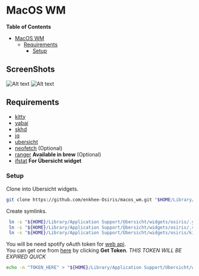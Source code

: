 # MacOS WM

<!-- markdown-toc start - Don't edit this section. Run M-x markdown-toc-refresh-toc -->

**Table of Contents**

- [MacOS WM](#macos-wm)
  - [Requirements](#requirements)
    - [Setup](#setup)

<!-- markdown-toc end -->

## ScreenShots

![Alt text](/screenshots/sc_1.png?raw=true "ScreenShot 1")
![Alt text](/screenshots/sc_2.png?raw=true "ScreenShot 2")

## Requirements

- [kitty](https://sw.kovidgoyal.net/kitty/#quickstart)
- [yabai](https://github.com/koekeishiya/yabai#install)
- [skhd](https://github.com/koekeishiya/skhd#install)
- [jq](https://stedolan.github.io/jq/download/)
- [ubersicht](https://github.com/felixhageloh/uebersicht)
- [neofetch](https://github.com/dylanaraps/neofetch/wiki/Installation#macos-homebrew) (Optional)
- [ranger](https://github.com/ranger/ranger) **Available in brew** (Optional)
- [ifstat](http://macappstore.org/ifstat/) **For Übersicht widget**

### Setup

Clone into Ubersicht widgets.

```sh
git clone https://github.com/enkhee-Osiris/macos_wm.git "$HOME/Library/Application Support/Übersicht/widgets/osiris"
```

Create symlinks.

```sh
 ln -s "${HOME}/Library/Application Support/Übersicht/widgets/osiris/.yabairc" "${HOME}/.yabairc"
 ln -s "${HOME}/Library/Application Support/Übersicht/widgets/osiris/.skhdrc" "${HOME}/.skhdrc"
 ln -s "${HOME}/Library/Application Support/Übersicht/widgets/osiris/kitty" "${HOME}/.config/kitty"
```

You will be need spotify oAuth token for [web
api](https://developer.spotify.com/documentation/web-api/reference/tracks/get-track/).  
You can get one from
[here](https://developer.spotify.com/console/get-track/?id=3n3Ppam7vgaVa1iaRUc9Lp)
by clicking **Get Token**. _THIS TOKEN WILL BE EXPIRED QUICK_

```sh
echo -n "TOKEN_HERE" > "${HOME}/Library/Application Support/Übersicht/widgets/osiris/lib/spotify/token.sec"
```
